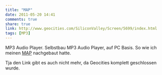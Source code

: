 ```yaml
---
title: "MAP"
date: 2011-05-20 14:41
comments: true
share: true
link: http://www.geocities.com/SiliconValley/Screen/5699/index.html 
tags: [MP3]
---
```

MP3 Audio Player. Selbstbau MP3 Audio Player, auf PC Basis. So wie ich meinen [MAP](/mp3/map/) nachgebaut hatte.

Tja den Link gibt es auch nicht mehr, da Geocities komplett geschlossen wurde.